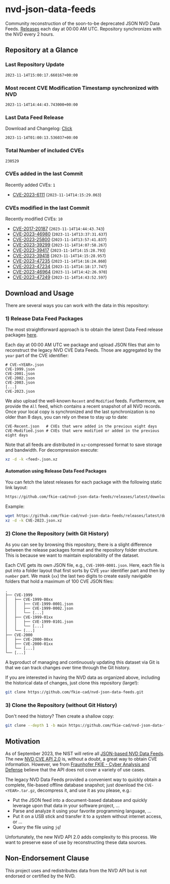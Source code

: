 # nvd-json-data-feeds

Community reconstruction of the soon-to-be deprecated JSON NVD Data Feeds. 
[Releases](https://github.com/fkie-cad/nvd-json-data-feeds/releases/latest) each day at 00:00 AM UTC.
Repository synchronizes with the NVD every 2 hours.

## Repository at a Glance

### Last Repository Update

```plain
2023-11-14T15:00:17.660167+00:00
```

### Most recent CVE Modification Timestamp synchronized with NVD

```plain
2023-11-14T14:44:43.743000+00:00
```

### Last Data Feed Release

Download and Changelog: [Click](https://github.com/fkie-cad/nvd-json-data-feeds/releases/latest)

```plain
2023-11-14T01:00:13.536037+00:00
```

### Total Number of included CVEs

```plain
230529
```

### CVEs added in the last Commit

Recently added CVEs: `1`

* [CVE-2023-6111](CVE-2023/CVE-2023-61xx/CVE-2023-6111.json) (`2023-11-14T14:15:29.063`)


### CVEs modified in the last Commit

Recently modified CVEs: `10`

* [CVE-2017-20187](CVE-2017/CVE-2017-201xx/CVE-2017-20187.json) (`2023-11-14T14:44:43.743`)
* [CVE-2023-46980](CVE-2023/CVE-2023-469xx/CVE-2023-46980.json) (`2023-11-14T13:37:31.637`)
* [CVE-2023-25800](CVE-2023/CVE-2023-258xx/CVE-2023-25800.json) (`2023-11-14T13:57:41.837`)
* [CVE-2023-39299](CVE-2023/CVE-2023-392xx/CVE-2023-39299.json) (`2023-11-14T14:07:58.267`)
* [CVE-2023-39417](CVE-2023/CVE-2023-394xx/CVE-2023-39417.json) (`2023-11-14T14:15:28.793`)
* [CVE-2023-39418](CVE-2023/CVE-2023-394xx/CVE-2023-39418.json) (`2023-11-14T14:15:28.957`)
* [CVE-2023-47235](CVE-2023/CVE-2023-472xx/CVE-2023-47235.json) (`2023-11-14T14:16:24.860`)
* [CVE-2023-47234](CVE-2023/CVE-2023-472xx/CVE-2023-47234.json) (`2023-11-14T14:18:17.747`)
* [CVE-2023-46964](CVE-2023/CVE-2023-469xx/CVE-2023-46964.json) (`2023-11-14T14:42:26.970`)
* [CVE-2023-47249](CVE-2023/CVE-2023-472xx/CVE-2023-47249.json) (`2023-11-14T14:43:52.597`)


## Download and Usage

There are several ways you can work with the data in this repository:

### 1) Release Data Feed Packages

The most straightforward approach is to obtain the latest Data Feed release packages [here](https://github.com/fkie-cad/nvd-json-data-feeds/releases/latest).

Each day at 00:00 AM UTC we package and upload JSON files that aim to reconstruct the legacy NVD CVE Data Feeds.
Those are aggregated by the `year` part of the CVE identifier:

```
# CVE-<YEAR>.json
CVE-1999.json
CVE-2001.json
CVE-2002.json
CVE-2003.json
[...]
CVE-2023.json
```

We also upload the well-known `Recent` and `Modified` feeds.
Furthermore, we provide the `All` feed, which contains a recent snapshot of all NVD records.
Once your local copy is synchronized and the last synchronization is no older than 8 days, you can rely on these to stay up to date:

```plain
CVE-Recent.json   # CVEs that were added in the previous eight days
CVE-Modified.json # CVEs that were modified or added in the previous eight days
```

Note that all feeds are distributed in `xz`-compressed format to save storage and bandwidth.
For decompression execute:

```sh
xz -d -k <feed>.json.xz
```


#### Automation using Release Data Feed Packages

You can fetch the latest releases for each package with the following static link layout:

```sh
https://github.com/fkie-cad/nvd-json-data-feeds/releases/latest/download/CVE-<YEAR>.json.xz
```

Example:

```sh
wget https://github.com/fkie-cad/nvd-json-data-feeds/releases/latest/download/CVE-2023.json.xz
xz -d -k CVE-2023.json.xz
```

### 2) Clone the Repository (with Git History)

As you can see by browsing this repository, there is a slight difference between the release packages format and the repository folder structure.
This is because we want to maintain explorability of the dataset.

Each CVE gets its own JSON file, e.g., `CVE-1999-0001.json`.
Here, each file is put into a folder layout that first sorts by CVE `year` identifier part and then by `number` part.
We mask (`xx`) the last two digits to create easily navigable folders that hold a maximum of 100 CVE JSON files:

```plain
.
├── CVE-1999
│   ├── CVE-1999-00xx
│   │   ├── CVE-1999-0001.json
│   │   ├── CVE-1999-0002.json
│   │   └── [...]
│   ├── CVE-1999-01xx
│   │   ├── CVE-1999-0101.json
│   │   └── [...]
│   └── [...]
├── CVE-2000
│   ├── CVE-2000-00xx
│   ├── CVE-2000-01xx
│   └── [...]
└── [...]
```

A byproduct of managing and continuously updating this dataset via Git is that we can track changes over time through the Git history.

If you are interested in having the NVD data as organized above, including the historical data of changes, just clone this repository (large!):

```sh
git clone https://github.com/fkie-cad/nvd-json-data-feeds.git
```

### 3) Clone the Repository (without Git History)

Don't need the history? Then create a shallow copy:

```sh
git clone --depth 1 -b main https://github.com/fkie-cad/nvd-json-data-feeds.git
```

## Motivation

As of September 2023, the NIST will retire all [JSON-based NVD Data Feeds](https://nvd.nist.gov/vuln/data-feeds#divRetirementBanner-1).
The new [NVD CVE API 2.0](https://nvd.nist.gov/developers/vulnerabilities) is, without a doubt, a great way to obtain CVE information.
However, we from [Fraunhofer FKIE - Cyber Analysis and Defense](https://www.fkie.fraunhofer.de/en/departments/cad.html) believe that the API does not cover a variety of use cases.

The legacy NVD Data Feeds provided a convenient way to quickly obtain a complete, file-based offline database snapshot; just download the `CVE-<YEAR>.tar.gz`, decompress it, and use it as you please, e.g.:

* Put the JSON feed into a document-based database and quickly leverage upon that data in your software project, ...
* Parse and analyze it using your favorite programming language, ...
* Put it on a USB stick and transfer it to a system without internet access, or ...
* Query the file using `jq`!

Unfortunately, the new NVD API 2.0 adds complexity to this process.
We want to preserve ease of use by reconstructing these data sources.

## Non-Endorsement Clause

This project uses and redistributes data from the NVD API but is not endorsed or certified by the NVD.